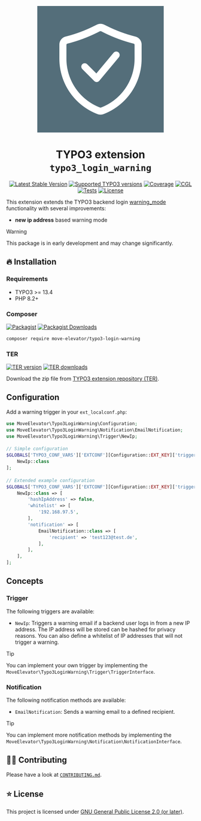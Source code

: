 <div align="center">

![Extension icon](Resources/Public/Icons/Extension.svg)

# TYPO3 extension `typo3_login_warning`

[![Latest Stable Version](https://typo3-badges.dev/badge/typo3_login_warning/version/shields.svg)](https://extensions.typo3.org/extension/typo3_login_warning)
[![Supported TYPO3 versions](https://typo3-badges.dev/badge/typo3_login_warning/typo3/shields.svg)](https://extensions.typo3.org/extension/typo3_login_warning)
[![Coverage](https://img.shields.io/coverallsCoverage/github/xima-media/typo3-login-warning?logo=coveralls)](https://coveralls.io/github/xima-media/typo3-login-warning)
[![CGL](https://img.shields.io/github/actions/workflow/status/xima-media/typo3-login-warning/cgl.yml?label=cgl&logo=github)](https://github.com/xima-media/typo3-login-warning/actions/workflows/cgl.yml)
[![Tests](https://img.shields.io/github/actions/workflow/status/xima-media/typo3-login-warning/tests.yml?label=tests&logo=github)](https://github.com/xima-media/typo3-login-warning/actions/workflows/tests.yml)
[![License](https://poser.pugx.org/xima/typo3-login-warning/license)](LICENSE.md)

</div>

This extension extends the TYPO3 backend login [warning_mode](https://docs.typo3.org/m/typo3/reference-coreapi/main/en-us/Security/GuidelinesIntegrators/GlobalTypo3Options.html#security-global-typo3-options-warning-mode) functionality with several improvements:

- **new ip address** based warning mode

> [!WARNING]
> This package is in early development and may change significantly.

## 🔥 Installation

### Requirements

* TYPO3 >= 13.4
* PHP 8.2+

### Composer

[![Packagist](https://img.shields.io/packagist/v/move-elevator/typo3-login-warning?label=version&logo=packagist)](https://packagist.org/packages/move-elevator/typo3-login-warning)
[![Packagist Downloads](https://img.shields.io/packagist/dt/move-elevator/typo3-login-warning?color=brightgreen)](https://packagist.org/packages/move-elevator/typo3-login-warning)

``` bash
composer require move-elevator/typo3-login-warning
```

### TER

[![TER version](https://typo3-badges.dev/badge/typo3_login_warning/version/shields.svg)](https://extensions.typo3.org/extension/typo3_login_warning)
[![TER downloads](https://typo3-badges.dev/badge/typo3_login_warning/downloads/shields.svg)](https://extensions.typo3.org/extension/typo3_login_warning)

Download the zip file from [TYPO3 extension repository (TER)](https://extensions.typo3.org/extension/typo3_login_warning).

## Configuration

Add a warning trigger in your `ext_localconf.php`:

```php
use MoveElevator\Typo3LoginWarning\Configuration;
use MoveElevator\Typo3LoginWarning\Notification\EmailNotification;
use MoveElevator\Typo3LoginWarning\Trigger\NewIp;

// Simple configuration
$GLOBALS['TYPO3_CONF_VARS']['EXTCONF'][Configuration::EXT_KEY]['trigger'] = [
    NewIp::class
];

// Extended example configuration 
$GLOBALS['TYPO3_CONF_VARS']['EXTCONF'][Configuration::EXT_KEY]['trigger'] = [
    NewIp::class => [
        'hashIpAddress' => false,
        'whitelist' => [
            '192.168.97.5',
        ],
        'notification' => [
            EmailNotification::class => [
                'recipient' => 'test123@test.de',
            ],
        ],
    ],
];
```

## Concepts

### Trigger

The following triggers are available:

- `NewIp`: Triggers a warning email if a backend user logs in from a new IP address. The IP address will be stored can be hashed for privacy reasons. You can also define a whitelist of IP addresses that will not trigger a warning.

> [!TIP]
> You can implement your own trigger by implementing the `MoveElevator\Typo3LoginWarning\Trigger\TriggerInterface`.

### Notification

The following notification methods are available:

- `EmailNotification`: Sends a warning email to a defined recipient.

> [!TIP]
> You can implement more notification methods by implementing the `MoveElevator\Typo3LoginWarning\Notification\NotificationInterface`.

## 🧑‍💻 Contributing

Please have a look at [`CONTRIBUTING.md`](CONTRIBUTING.md).

## ⭐ License

This project is licensed
under [GNU General Public License 2.0 (or later)](LICENSE.md).